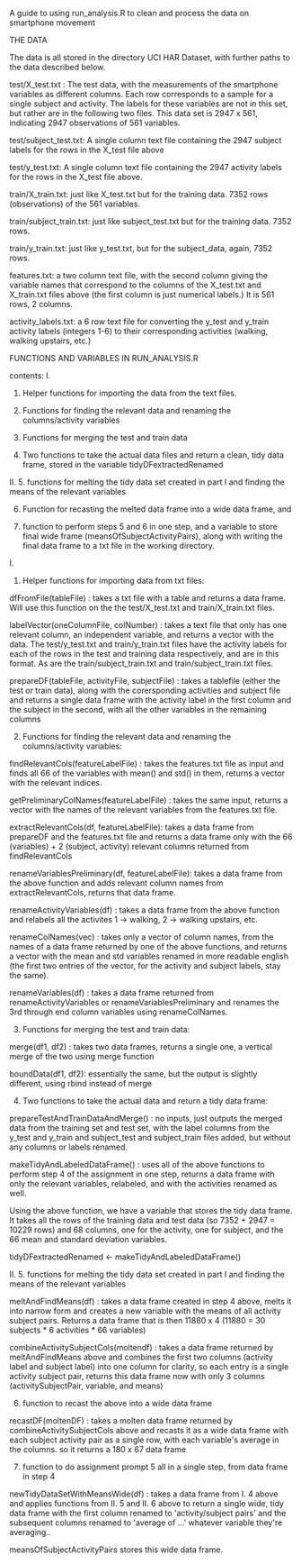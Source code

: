 A guide to using run_analysis.R to clean and process the data on smartphone movement

THE DATA

The data is all stored in the directory UCI HAR Dataset, with further paths to the data described below.

test/X_test.txt : The test data, with the measurements of the smartphone variables as different columns. Each row corresponds to a sample for a single subject and activity. The labels for these variables are not in this set, but rather are in the following two files. This data set is 2947 x 561, indicating 2947 observations of 561 variables.

test/subject_test.txt: A single column text file containing the 2947 subject labels for the rows in the X_test file above

test/y_test.txt: A single column text file containing the 2947 activity labels for the rows in the X_test file above.


train/X_train.txt: just like X_test.txt but for the training data. 7352 rows (observations) of the 561 variables.

train/subject_train.txt: just like subject_test.txt but for the training data. 7352 rows.

train/y_train.txt: just like y_test.txt, but for the subject_data, again, 7352 rows.

features.txt: a two column text file, with the second column giving the variable names that correspond to the columns of the X_test.txt and X_train.txt files above (the first column is just numerical labels.) It is 561 rows, 2 columns.


activity_labels.txt: a 6 row text file for converting the y_test and y_train activity labels (integers 1-6) to their corresponding activities (walking, walking upstairs, etc.)


FUNCTIONS AND VARIABLES IN RUN_ANALYSIS.R

contents:
I.
1. Helper functions for importing the data from the text files.

2. Functions for finding the relevant data and renaming the columns/activity variables

3. Functions for merging the test and train data

4. Two functions to take the actual data files and return a clean, tidy data frame, stored in the variable tidyDFextractedRenamed


II.
5. functions for melting the tidy data set created in part I and finding the means of the relevant variables

6. Function for recasting the melted data frame into a wide data frame, and 

7. function to perform steps 5 and 6 in one step, and a variable to store final wide frame (meansOfSubjectActivityPairs), along with writing the final data frame to a txt file in the working directory.


I.
1. Helper functions for importing data from txt files:

dfFromFile(tableFile) : takes a txt file with a table and returns a data frame. Will use this function on the the test/X_test.txt and train/X_train.txt files. 

labelVector(oneColumnFile, colNumber) : takes a text file that only has one relevant column, an independent variable, and returns a vector with the data. The test/y_test.txt and train/y_train.txt files have the activity labels for each of the rows in the test and training data respectively, and are in this format. As are the train/subject_train.txt and train/subject_train.txt files.

prepareDF(tableFile, activityFile, subjectFile) : takes a tablefile (either the test or train data), along with the corersponding
activities and subject file and returns a single data frame with the activity label in the first column and the subject in the second, with all the other variables in the remaining columns




2. Functions for finding the relevant data and renaming the columns/activity variables:

findRelevantCols(featureLabelFile) : takes the features.txt file as input and finds all 66 of the variables with mean() and std() in them, returns a vector with the relevant indices.

getPreliminaryColNames(featureLabelFile) : takes the same input, returns a vector with the names of the relevant variables from the features.txt file.

extractRelevantCols(df, featureLabelFile): takes a data frame from prepareDF and the features.txt file and returns a data frame only with the 66 (variables) + 2 (subject, activity) relevant columns returned from findRelevantCols

renameVariablesPreliminary(df, featureLabelFile): takes a data frame from the above function and adds relevant column names from extractRelevantCols, returns that data frame.

renameActivityVariables(df) : takes a data frame from the above function and relabels all the activites 1 -> walking, 2 -> walking upstairs, etc.

renameColNames(vec) : takes only a vector of column names, from the names of a data frame returned by one of the above functions, and returns a vector with the mean and std variables renamed in more readable english (the first two entries of the vector, for the activity and subject labels, stay the same).

renameVariables(df) : takes a data frame returned from renameActivityVariables or renameVariablesPreliminary and renames the 3rd through end column variables using renameColNames.




3. Functions for merging the test and train data:

merge(df1, df2) : takes two data frames, returns a single one, a vertical merge of the two using merge function

boundData(df1, df2): essentially the same, but the output is slightly different, using rbind instead of merge




4. Two functions to take the actual data and return a tidy data frame:

prepareTestAndTrainDataAndMerge() : no inputs, just outputs the merged data from the training set and test set, with the label columns from the y_test and y_train and subject_test and subject_train files added, but without any columns or labels renamed.

makeTidyAndLabeledDataFrame() : uses all of the above functions to perform step 4 of the assignment in one step, returns a data frame with only the relevant variables, relabeled, and with the activities renamed as well. 

Using the above function, we have a variable that stores the tidy data frame. It takes all the rows of the training data and test data (so 7352 + 2947 = 10229 rows) and 68 columns, one for the activity, one for subject, and the 66 mean and standard deviation variables.

tidyDFextractedRenamed <- makeTidyAndLabeledDataFrame()




II.
5. functions for melting the tidy data set created in part I and finding the means of the relevant variables

meltAndFindMeans(df) : takes a data frame created in step 4 above, melts it into narrow form and creates a new variable with the means of all activity subject pairs. Returns a data frame that is then 11880 x 4 (11880 = 30 subjects * 6 activities * 66 variables)

combineActivitySubjectCols(moltendf) : takes a data frame returned by meltAndFindMeans above and combines the first two columns (activity label and subject label) into one column for clarity, so each entry is a single activity subject pair, returns this data frame now with only 3 columns (activitySubjectPair, variable, and means)



6. function to recast the above into a wide data frame

recastDF(moltenDF) : takes a molten data frame returned by combineActivitySubjectCols above and recasts it as a wide data frame with each subject activity pair as a single row, with each variable's average in the columns. so it returns a 180 x 67 data frame



7. function to do assignment prompt 5 all in a single step, from data frame in step 4

newTidyDataSetWithMeansWide(df) : takes a data frame from I. 4 above and applies functions from II. 5 and II. 6 above to return a single wide, tidy data frame with the first column renamed to 'activity/subject pairs' and the subsequent columns renamed to 'average of ...' whatever variable they're averaging..

meansOfSubjectActivityPairs stores this wide data frame.



